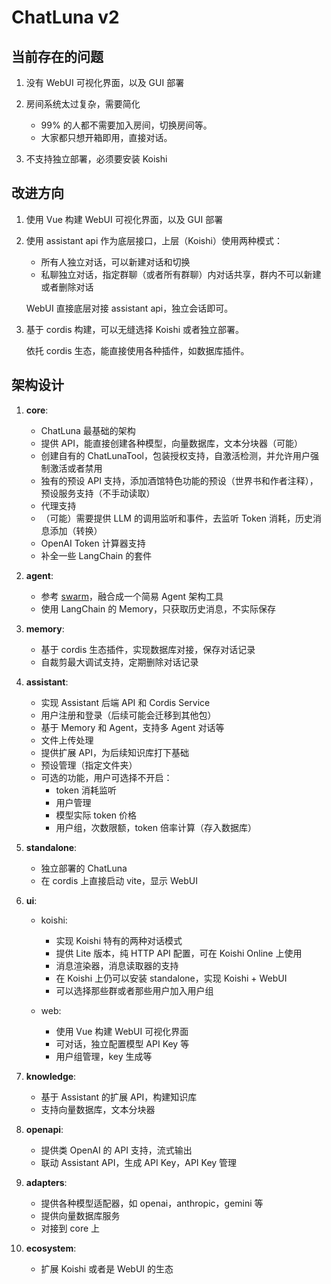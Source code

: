# ChatLuna v2

## 当前存在的问题

1. 没有 WebUI 可视化界面，以及 GUI 部署
2. 房间系统太过复杂，需要简化

   - 99% 的人都不需要加入房间，切换房间等。
   - 大家都只想开箱即用，直接对话。

3. 不支持独立部署，必须要安装 Koishi

## 改进方向

1. 使用 Vue 构建 WebUI 可视化界面，以及 GUI 部署
2. 使用 assistant api 作为底层接口，上层（Koishi）使用两种模式：
   - 所有人独立对话，可以新建对话和切换
   - 私聊独立对话，指定群聊（或者所有群聊）内对话共享，群内不可以新建或者删除对话

   WebUI 直接底层对接 assistant api，独立会话即可。

3. 基于 cordis 构建，可以无缝选择 Koishi 或者独立部署。

   依托 cordis 生态，能直接使用各种插件，如数据库插件。

## 架构设计

1. **core**:

   - ChatLuna 最基础的架构
   - 提供 API，能直接创建各种模型，向量数据库，文本分块器（可能）
   - 创建自有的 ChatLunaTool，包装授权支持，自激活检测，并允许用户强制激活或者禁用
   - 独有的预设 API 支持，添加酒馆特色功能的预设（世界书和作者注释），预设服务支持（不手动读取）
   - 代理支持
   - （可能）需要提供 LLM 的调用监听和事件，去监听 Token 消耗，历史消息添加（转换）
   - OpenAI Token 计算器支持
   - 补全一些 LangChain 的套件

2. **agent**:

   - 参考 [swarm](https://github.com/openai/swarm)，融合成一个简易 Agent 架构工具
   - 使用 LangChain 的 Memory，只获取历史消息，不实际保存

3. **memory**:

   - 基于 cordis 生态插件，实现数据库对接，保存对话记录
   - 自裁剪最大调试支持，定期删除对话记录

4. **assistant**:

   - 实现 Assistant 后端 API 和 Cordis Service
   - 用户注册和登录（后续可能会迁移到其他包）
   - 基于 Memory 和 Agent，支持多 Agent 对话等
   - 文件上传处理
   - 提供扩展 API，为后续知识库打下基础
   - 预设管理（指定文件夹）
   - 可选的功能，用户可选择不开启：
     - token 消耗监听
     - 用户管理
     - 模型实际 token 价格
     - 用户组，次数限额，token 倍率计算（存入数据库）

5. **standalone**:

   - 独立部署的 ChatLuna
   - 在 cordis 上直接启动 vite，显示 WebUI

6. **ui**:

   - koishi:
     - 实现 Koishi 特有的两种对话模式
     - 提供 Lite 版本，纯 HTTP API 配置，可在 Koishi Online 上使用
     - 消息渲染器，消息读取器的支持
     - 在 Koishi 上仍可以安装 standalone，实现 Koishi + WebUI
     - 可以选择那些群或者那些用户加入用户组

   - web:
     - 使用 Vue 构建 WebUI 可视化界面
     - 可对话，独立配置模型 API Key 等
     - 用户组管理，key 生成等

7. **knowledge**:

   - 基于 Assistant 的扩展 API，构建知识库
   - 支持向量数据库，文本分块器

8. **openapi**:

   - 提供类 OpenAI 的 API 支持，流式输出
   - 联动 Assistant API，生成 API Key，API Key 管理

9. **adapters**:

   - 提供各种模型适配器，如 openai，anthropic，gemini 等
   - 提供向量数据库服务
   - 对接到 core 上

10. **ecosystem**:
    - 扩展 Koishi 或者是 WebUI 的生态
